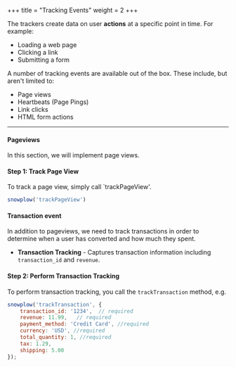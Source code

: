 +++
title = "Tracking Events"
weight = 2
+++

The trackers create data on user **actions** at a specific point in time. For example:

- Loading a web page
- Clicking a link
- Submitting a form

A number of tracking events are available out of the box. These include, but aren't limited to:

- Page views
- Heartbeats (Page Pings)
- Link clicks
- HTML form actions

***

#### Pageviews
In this section, we will implement page views.

#### **Step 1:** Track Page View
To track a page view, simply call `trackPageView'.

```javascript
snowplow('trackPageView')
```


#### Transaction event
In addition to pageviews, we need to track transactions in order to determine when a user has converted and how much they spent.

- **Transaction Tracking** - Captures transaction information including `transaction_id` and `revenue`.

####  **Step 2:** Perform Transaction Tracking
To perform transaction tracking, you call the `trackTransaction` method, e.g.

```javascript
snowplow('trackTransaction', {
    transaction_id: '1234',  // required
    revenue: 11.99,   // required
    payment_method: 'Credit Card', //required
    currency: 'USD', //required
    total_quantity: 1, //required
    tax: 1.29,
    shipping: 5.00
});
```

